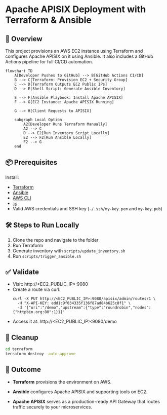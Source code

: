 # Apache APISIX Deployment with Terraform & Ansible

## 🚀 Overview
This project provisions an AWS EC2 instance using Terraform and configures Apache APISIX on it using Ansible. It also includes a GitHub Actions pipeline for full CI/CD automation.

```mermaid
flowchart TD
    A[Developer Pushes to GitHub] --> B[GitHub Actions CI/CD]
    B --> C[Terraform: Provision EC2 + Security Group]
    C --> D[Terraform Outputs EC2 Public IPs]
    D --> E[Shell Script: Generate Ansible Inventory]

    E --> F[Ansible Playbook: Install Apache APISIX]
    F --> G[EC2 Instance: Apache APISIX Running]

    G --> H[Client Requests to APISIX]

    subgraph Local Option
        A2[Developer Runs Terraform Manually]
        A2 --> C
        D --> E2[Run Inventory Script Locally]
        E2 --> F2[Run Ansible Locally]
        F2 --> G
    end
```

## 📦 Prerequisites
Install:
- [Terraform](https://developer.hashicorp.com/terraform/downloads)
- [Ansible](https://docs.ansible.com/)
- [AWS CLI](https://docs.aws.amazon.com/cli/)
- [`jq`](https://stedolan.github.io/jq/)
- Valid AWS credentials and SSH key (`~/.ssh/my-key.pem` and `my-key.pub`)

## 🛠️ Steps to Run Locally
1. Clone the repo and navigate to the folder
2. Run Terraform
3. Generate inventory with `scripts/update_inventory.sh`
4. Run `scripts/trigger_ansible.sh`

## ✅ Validate
- Visit: http://<EC2_PUBLIC_IP>:9080
- Create a route via curl:
  ```
  curl -X PUT http://<EC2_PUBLIC_IP>:9080/apisix/admin/routes/1 \
    -H "X-API-KEY: edd1c9f034335f136f87ad84b625c8f1" \
    -d '{"uri":"/demo","upstream":{"type":"roundrobin","nodes":{"httpbin.org:80":1}}}'
  ```
- Access it at: http://<EC2_PUBLIC_IP>:9080/demo

## 🧼 Cleanup
```bash
cd terraform
terraform destroy -auto-approve
```

## 🎯 Outcome
- **Terraform** provisions the environment on AWS.

- **Ansible** configures Apache APISIX and supporting tools on EC2.

- **Apache APISIX** serves as a production-ready API Gateway that routes traffic securely to your microservices.